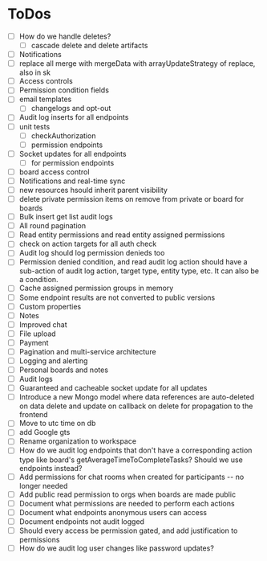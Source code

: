 # ToDos

- [ ] How do we handle deletes?
  - [ ] cascade delete and delete artifacts
- [ ] Notifications
- [ ] replace all merge with mergeData with arrayUpdateStrategy of replace, also in sk
- [ ] Access controls
- [ ] Permission condition fields
- [ ] email templates
  - [ ] changelogs and opt-out
- [ ] Audit log inserts for all endpoints
- [ ] unit tests
  - [ ] checkAuthorization
  - [ ] permission endpoints
- [ ] Socket updates for all endpoints
  - [ ] for permission endpoints
- [ ] board access control
- [ ] Notifications and real-time sync
- [ ] new resources hsould inherit parent visibility
- [ ] delete private permission items on remove from private or board for boards
- [ ] Bulk insert get list audit logs
- [ ] All round pagination
- [ ] Read entity permissions and read entity assigned permissions
- [ ] check on action targets for all auth check
- [ ] Audit log should log permission denieds too
- [ ] Permission denied condition, and read audit log action should have a sub-action of audit log action, target type, entity type, etc. It can also be a condition.
- [ ] Cache assigned permission groups in memory
- [ ] Some endpoint results are not converted to public versions
- [ ] Custom properties
- [ ] Notes
- [ ] Improved chat
- [ ] File upload
- [ ] Payment
- [ ] Pagination and multi-service architecture
- [ ] Logging and alerting
- [ ] Personal boards and notes
- [ ] Audit logs
- [ ] Guaranteed and cacheable socket update for all updates
- [ ] Introduce a new Mongo model where data references are auto-deleted on data delete and update on callback on delete for propagation to the frontend
- [ ] Move to utc time on db
- [ ] add Google gts
- [ ] Rename organization to workspace
- [ ] How do we audit log endpoints that don't have a corresponding action type like board's getAverageTimeToCompleteTasks? Should we use endpoints instead?
- [ ] Add permissions for chat rooms when created for participants -- no longer needed
- [ ] Add public read permission to orgs when boards are made public
- [ ] Document what permissions are needed to perform each actions
- [ ] Document what endpoints anonymous users can access
- [ ] Document endpoints not audit logged
- [ ] Should every access be permission gated, and add justification to permissions
- [ ] How do we audit log user changes like password updates?
